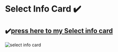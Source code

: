 # Select Info Card ✔️

## ✔️[press here to my Select info card](https://github.com/jrspowers/Homeassistant-config/blob/master/dashboards/dashboard1/select_info_card/select_info_card.yaml)

![select info card](https://user-images.githubusercontent.com/60328474/117547357-7a7e9680-b02f-11eb-9b68-54e3548a71ea.png)
